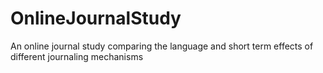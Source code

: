 # OnlineJournalStudy
An online journal study comparing the language and short term effects of different journaling mechanisms
